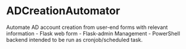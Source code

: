 # ADCreationAutomator

Automate AD account creation from user-end forms with relevant information - Flask web form - Flask-admin Management - PowerShell backend intended to be run as cronjob/scheduled task.
